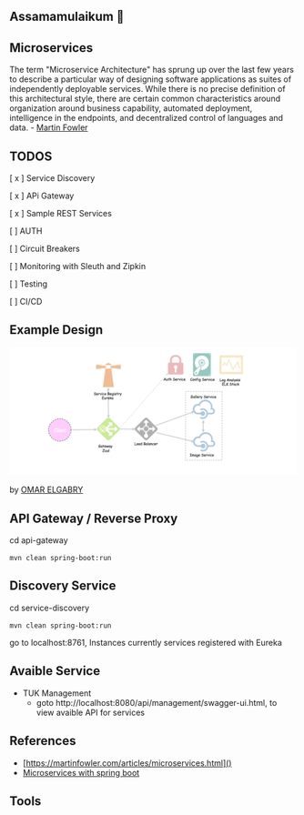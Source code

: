 ## Assamamulaikum 🌝

## Microservices
The term "Microservice Architecture" has sprung up over the last few years to describe a particular way of designing software applications as suites of independently deployable services. While there is no precise definition of this architectural style, there are certain common characteristics around organization around business capability, automated deployment, intelligence in the endpoints, and decentralized control of languages and data. - [Martin Fowler](https://martinfowler.com/articles/microservices.html)

## TODOS

[ x ] Service Discovery

[ x ] APi Gateway

[ x ] Sample REST Services

[ ] AUTH 

[ ] Circuit Breakers

[ ] Monitoring with Sleuth and Zipkin

[ ] Testing

[ ] CI/CD

## Example Design

![Hwhwhwh](doc/ww.png)

by [OMAR ELGABRY](https://medium.com/@OmarElGabry)

## API Gateway / Reverse Proxy
cd api-gateway
```
mvn clean spring-boot:run
```

## Discovery Service
cd service-discovery
```
mvn clean spring-boot:run
```
go to localhost:8761, Instances currently services registered with Eureka

## Avaible Service
- TUK Management
    - goto http://localhost:8080/api/management/swagger-ui.html, to view avaible API for services


## References
- [https://martinfowler.com/articles/microservices.html]()
- [Microservices with spring boot](https://medium.com/omarelgabrys-blog/microservices-with-spring-boot-intro-to-microservices-part-1-c0d24cd422c3)

## Tools